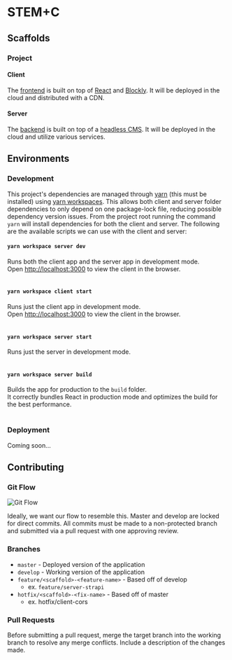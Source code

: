 # STEM+C



## Scaffolds

### Project

 
#### Client
The [frontend](https://github.com/EngagingLearningLab/STEM-C/tree/master/client#client) is built on top of [React](https://reactjs.org/) and [Blockly](https://developers.google.com/blockly). It will be deployed in the cloud and distributed with a CDN.

#### Server
The [backend](https://github.com/EngagingLearningLab/STEM-C/tree/master/server#server) is built on top of a [headless CMS](https://headlesscms.org/). It will be deployed in the cloud and utilize various services.


## Environments

### Development
This project's dependencies are managed through [yarn](https://classic.yarnpkg.com/en/docs/install/#mac-stable) (this must be installed) using [yarn workspaces](https://classic.yarnpkg.com/en/docs/workspaces/). This allows both client and server folder dependencies to only depend on one package-lock file, reducing possible dependency version issues. From the project root running the command `yarn` will install dependencies for both the client and server.
The following are the available scripts we can use with the client and server: 
#### `yarn workspace server dev`
Runs both the client app and the server app in development mode.<br>
Open [http://localhost:3000](http://localhost:3000) to view the client in the browser.<br><br>

#### `yarn workspace client start`
Runs just the client app in development mode.<br>
Open [http://localhost:3000](http://localhost:3000) to view the client in the browser.<br><br>


#### `yarn workspace server start`
Runs just the server in development mode.<br><br>


#### `yarn workspace server build`
Builds the app for production to the `build` folder.<br>
It correctly bundles React in production mode and optimizes the build for the best performance.<br><br>


### Deployment

Coming soon...



## Contributing

### Git Flow 

![Git Flow](https://nvie.com/img/git-model@2x.png)

Ideally, we want our flow to resemble this. Master and develop are locked for direct commits. All commits must be made to a non-protected branch and submitted via a pull request with one approving review.

### Branches

- `master` - Deployed version of the application 
- `develop` - Working version of the application
- `feature/<scaffold>-<feature-name>` - Based off of develop
  - ex. `feature/server-strapi`
- `hotfix/<scaffold>-<fix-name>` - Based off of master
  - ex. hotfix/client-cors

### Pull Requests

Before submitting a pull request, merge the target branch into the working branch to resolve any merge conflicts. Include a description of the changes made.
